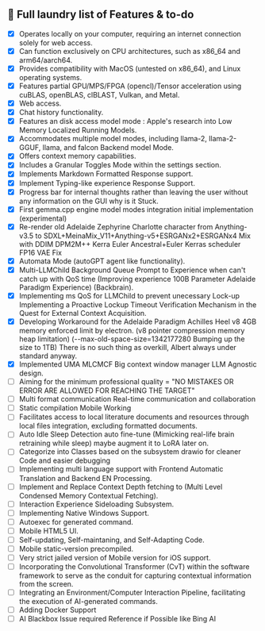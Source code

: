 ## 📃 Full laundry list of Features & to-do
- [x] Operates locally on your computer, requiring an internet connection solely for web access.
- [x] Can function exclusively on CPU architectures, such as x86_64 and arm64/aarch64.
- [x] Provides compatibility with MacOS (untested on x86_64), and Linux operating systems.
- [x] Features partial GPU/MPS/FPGA (opencl)/Tensor acceleration using cuBLAS, openBLAS, clBLAST, Vulkan, and Metal.
- [x] Web access.
- [x] Chat history functionality.
- [X] Features an disk access model mode : Apple's research into Low Memory Localized Running Models.
- [x] Accommodates multiple model modes, including llama-2, llama-2-GGUF, llama, and falcon Backend model Mode.
- [x] Offers context memory capabilities.
- [x] Includes a Granular Toggles Mode within the settings section.
- [x] Implements Markdown Formatted Response support.
- [x] Implement Typing-like experience Response Support.
- [x] Progress bar for internal thoughts rather than leaving the user without any information on the GUI why is it Stuck.
- [x] First gemma.cpp engine model modes integration initial implementation (experimental) 
- [x] Re-render old Adelaide Zephyrine Charlotte character from Anything-v3.5 to SDXL+MeinaMix_V11+Anything-v5+ESRGANx2+ESRGANx4 Mix with DDIM DPM2M++ Kerra Euler Ancestral+Euler Kerras scheduler FP16 VAE Fix
- [x] Automata Mode (autoGPT agent like functionality).
- [x] Multi-LLMChild Background Queue Prompt to Experience when can't catch up with QoS time (Improving experience 100B Parameter Adelaide Paradigm Experience) (Backbrain).
- [x] Implementing ms QoS for LLMChild to prevent unecessary Lock-up Implementing a Proactive Lockup Timeout Verification Mechanism in the Quest for External Context Acquisition.
- [x] Developing Workaround for the Adelaide Paradigm Achilles Heel v8 4GB memory enforced limit by electron. (v8 pointer compression memory heap limitation) (--max-old-space-size=1342177280 Bumping up the size to 1TB) There is no such thing as overkill, Albert always under standard anyway.
- [x] Implemented UMA MLCMCF Big context window manager LLM Agnostic design.
- [ ] Aiming for the minimum professional quality = "NO MISTAKES OR ERROR ARE ALLOWED FOR REACHING THE TARGET"
- [ ] Multi format communication Real-time communication and collaboration
- [ ] Static compilation Mobile Working
- [ ] Facilitates access to local literature documents and resources through local files integration, excluding formatted documents.
- [ ] Auto Idle Sleep Detection auto fine-tune (Mimicking real-life brain retraining while sleep) maybe augment it to LoRA later on.
- [ ] Categorize into Classes based on the subsystem drawio for cleaner Code and easier debugging
- [ ] Implementing multi language support with Frontend Automatic Translation and Backend EN Processing.
- [ ] Implement and Replace Context Depth fetching to (Multi Level Condensed Memory Contextual Fetching).
- [ ] Interaction Experience Sideloading Subsystem.
- [ ] Implementing Native Windows Support.
- [ ] Autoexec for generated command.
- [ ] Mobile HTML5 UI.
- [ ] Self-updating, Self-maintaning, and Self-Adapting Code.
- [ ] Mobile static-version precompiled.
- [ ] Very strict jailed version of Mobile version for iOS support.
- [ ] Incorporating the Convolutional Transformer (CvT) within the software framework to serve as the conduit for capturing contextual information from the screen.
- [ ] Integrating an Environment/Computer Interaction Pipeline, facilitating the execution of AI-generated commands.
- [ ] Adding Docker Support
- [ ] AI Blackbox Issue required Reference if Possible like Bing AI